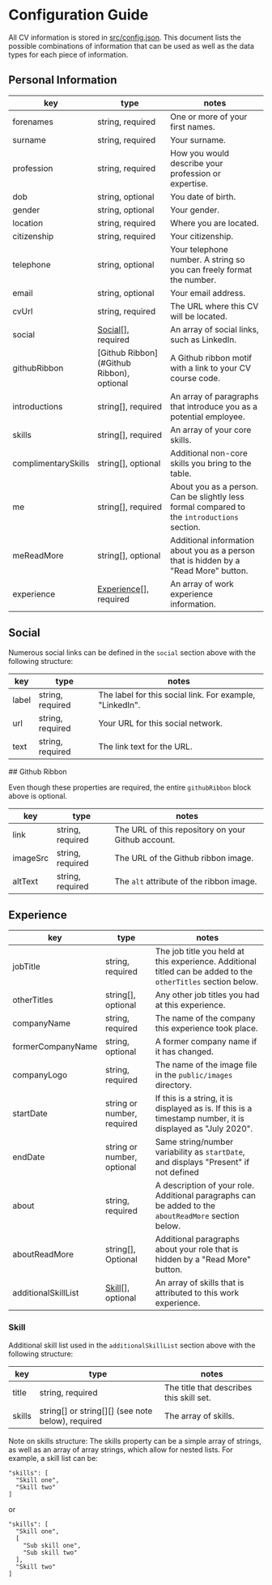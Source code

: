 # Configuration Guide

All CV information is stored in [src/config.json](src/config.json). This document lists the possible combinations of information that can be used as well as the data types for each piece of information.

## Personal Information

| key                 | type                                      | notes                                                                                       |
| ------------------- | ----------------------------------------- | ------------------------------------------------------------------------------------------- |
| forenames           | string, required                          | One or more of your first names.                                                            |
| surname             | string, required                          | Your surname.                                                                               |
| profession          | string, required                          | How you would describe your profession or expertise.                                        |
| dob                 | string, optional                          | You date of birth.                                                                          |
| gender              | string, optional                          | Your gender.                                                                                |
| location            | string, required                          | Where you are located.                                                                      |
| citizenship         | string, required                          | Your citizenship.                                                                           |
| telephone           | string, optional                          | Your telephone number. A string so you can freely format the number.                        |
| email               | string, optional                          | Your email address.                                                                         |
| cvUrl               | string, required                          | The URL where this CV will be located.                                                      |
| social              | [Social](#Social)[], required             | An array of social links, such as LinkedIn.                                                 |
| githubRibbon        | [Github Ribbon](#Github Ribbon), optional | A Github ribbon motif with a link to your CV course code.                                   |
| introductions       | string[], required                        | An array of paragraphs that introduce you as a potential employee.                          |
| skills              | string[], required                        | An array of your core skills.                                                               |
| complimentarySkills | string[], optional                        | Additional non-core skills you bring to the table.                                          |
| me                  | string[], required                        | About you as a person. Can be slightly less formal compared to the `introductions` section. |
| meReadMore          | string[], optional                        | Additional information about you as a person that is hidden by a "Read More" button.        |
| experience          | [Experience](#Experience)[], required     | An array of work experience information.                                                    |

## Social

Numerous social links can be defined in the `social` section above with the following structure:

| key   | type             | notes                                                    |
| ----- | ---------------- | -------------------------------------------------------- |
| label | string, required | The label for this social link. For example, "LinkedIn". |
| url   | string, required | Your URL for this social network.                        |
| text  | string, required | The link text for the URL.                               |

## Github Ribbon

Even though these properties are required, the entire `githubRibbon` block above is optional.

| key      | type             | notes                                              |
| -------- | ---------------- | -------------------------------------------------- |
| link     | string, required | The URL of this repository on your Github account. |
| imageSrc | string, required | The URL of the Github ribbon image.                |
| altText  | string, required | The `alt` attribute of the ribbon image.           |

## Experience

| key                 | type                        | notes                                                                                                         |
| ------------------- | --------------------------- | ------------------------------------------------------------------------------------------------------------- |
| jobTitle            | string, required            | The job title you held at this experience. Additional titled can be added to the `otherTitles` section below. |
| otherTitles         | string[], optional          | Any other job titles you had at this experience.                                                              |
| companyName         | string, required            | The name of the company this experience took place.                                                           |
| formerCompanyName   | string, optional            | A former company name if it has changed.                                                                      |
| companyLogo         | string, required            | The name of the image file in the `public/images` directory.                                                  |
| startDate           | string or number, required  | If this is a string, it is displayed as is. If this is a timestamp number, it is displayed as "July 2020".    |
| endDate             | string or number, optional  | Same string/number variability as `startDate`, and displays "Present" if not defined                          |
| about               | string, required            | A description of your role. Additional paragraphs can be added to the `aboutReadMore` section below.          |
| aboutReadMore       | string[], Optional          | Additional paragraphs about your role that is hidden by a "Read More" button.                                 |
| additionalSkillList | [Skill](#Skill)[], optional | An array of skills that is attributed to this work experience.                                                |

### Skill

Additional skill list used in the `additionalSkillList` section above with the following structure:

| key    | type                                              | notes                                    |
| ------ | ------------------------------------------------- | ---------------------------------------- |
| title  | string, required                                  | The title that describes this skill set. |
| skills | string[] or string[][] (see note below), required | The array of skills.                     |

Note on skills structure: The skills property can be a simple array of strings, as well as an array of array strings, which allow for nested lists. For example, a skill list can be:

```
"skills": [
  "Skill one",
  "Skill two"
]
```

or

```
"skills": [
  "Skill one",
  [
    "Sub skill one",
    "Sub skill two"
  ],
  "Skill two"
]
```
